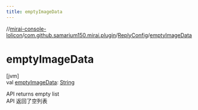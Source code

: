 ```yaml
---
title: emptyImageData
---
```

//[mirai-console-lolicon](../../../index.html)/[com.github.samarium150.mirai.plugin](../index.html)/[ReplyConfig](index.html)/[emptyImageData](empty-image-data.html)



# emptyImageData



[jvm]\
val [emptyImageData](empty-image-data.html): [String](https://kotlinlang.org/api/latest/jvm/stdlib/kotlin/-string/index.html)



API returns empty list <br> API 返回了空列表




